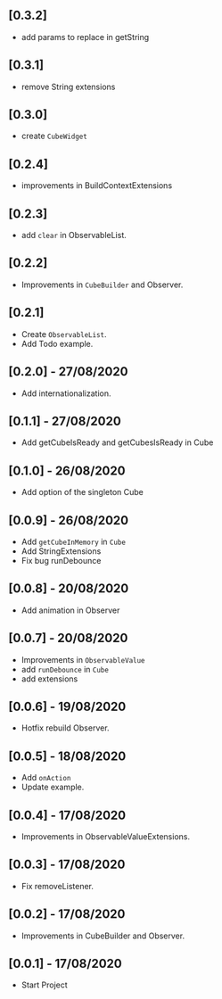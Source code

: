 ## [0.3.2]

* add params to replace in getString

## [0.3.1]

* remove String extensions

## [0.3.0]

* create `CubeWidget`

## [0.2.4]

* improvements in BuildContextExtensions

## [0.2.3]

* add `clear` in ObservableList.

## [0.2.2]

* Improvements in `CubeBuilder` and Observer.

## [0.2.1]

* Create `ObservableList`.
* Add Todo example.

## [0.2.0] - 27/08/2020

* Add internationalization.

## [0.1.1] - 27/08/2020

* Add getCubeIsReady and getCubesIsReady in Cube

## [0.1.0] - 26/08/2020

* Add option of the singleton Cube

## [0.0.9] - 26/08/2020

* Add `getCubeInMemory` in `Cube`
* Add StringExtensions
* Fix bug runDebounce

## [0.0.8] - 20/08/2020

* Add animation in Observer

## [0.0.7] - 20/08/2020

* Improvements in `ObservableValue`
* add `runDebounce` in `Cube`
* add extensions

## [0.0.6] - 19/08/2020

* Hotfix rebuild Observer.

## [0.0.5] - 18/08/2020

* Add `onAction`
* Update example.

## [0.0.4] - 17/08/2020

* Improvements in ObservableValueExtensions.

## [0.0.3] - 17/08/2020

* Fix removeListener.

## [0.0.2] - 17/08/2020

* Improvements in CubeBuilder and Observer.

## [0.0.1] - 17/08/2020

* Start Project

